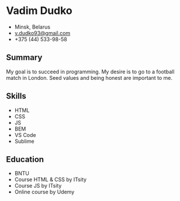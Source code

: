 # Vadim Dudko

- Minsk, Belarus
- v.dudko93@gmail.com
- +375 (44) 533-98-58

## Summary

My goal is to succeed in programming.
My desire is to go to a football match in London.
Seed values ​​and being honest are important to me.

## Skills	

- HTML
- CSS
- JS
- BEM
- VS Code
- Sublime

## Education

- BNTU
- Course HTML & CSS by ITsity
- Course JS by ITsity
- Online course by Udemy
